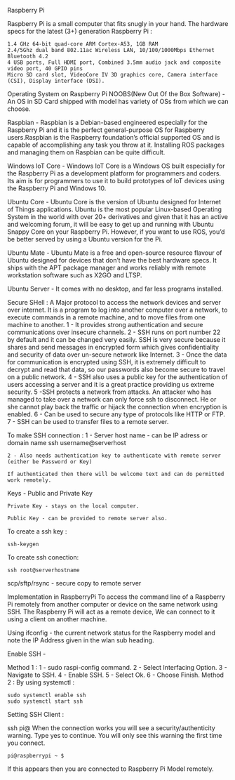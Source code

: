 Raspberry Pi

Raspberry Pi is a small computer that fits snugly in your hand. The hardware specs for the latest (3+) generation Raspberry Pi :
	
	1.4 GHz 64-bit quad-core ARM Cortex-A53, 1GB RAM
	2.4/5Ghz dual band 802.11ac Wireless LAN, 10/100/1000Mbps Ethernet
	Bluetooth 4.2
	4 USB ports, Full HDMI port, Combined 3.5mm audio jack and composite video port, 40 GPIO pins
	Micro SD card slot, VideoCore IV 3D graphics core, Camera interface (CSI), Display interface (DSI).

Operating System on Raspberry Pi
NOOBS(New Out Of the Box Software) - An OS in SD Card shipped with model has variety of OSs from which we can choose.


Raspbian - Raspbian is a Debian-based engineered especially for the Raspberry Pi and it is the perfect general-purpose OS for Raspberry users.Raspbian is the Raspberry foundation’s official supported OS and is capable of accomplishing any task you throw at it. Installing ROS packages and managing them on Raspbian can be quite difficult.

Windows IoT Core - Windows IoT Core is a Windows OS built especially for the Raspberry Pi as a development platform for programmers and coders. Its aim is for programmers to use it to build prototypes of IoT devices using the Raspberry Pi and Windows 10.

Ubuntu Core - Ubuntu Core is the version of Ubuntu designed for Internet of Things applications. Ubuntu is the most popular Linux-based Operating System in the world with over 20+ derivatives and given that it has an active and welcoming forum, it will be easy to get up and running with Ubuntu Snappy Core on your Raspberry Pi. However, if you want to use ROS, you’d be better served by using a Ubuntu version for the Pi.

Ubuntu Mate - Ubuntu Mate is a free and open-source resource flavour of Ubuntu designed for devices that don’t have the best hardware specs. It ships with the APT package manager and works reliably with remote workstation software such as X2GO and LTSP.

Ubuntu Server -  It comes with no desktop, and far less programs installed.



Secure SHell :
A Major protocol to access the network devices and server over internet. It is a program to log into another computer over a network, to execute commands in a remote machine, and to move files from one machine to another.
	1 - It provides strong authentication and secure communications over insecure channels. 
	2 - SSH runs on port number 22 by default and it can be changed very easily. SSH is very secure because it shares and send messages in encrypted form which gives confidentiality and security of data over un-secure network like Internet.
	3 - Once the data for communication is encrypted using SSH, it is extremely difficult to decrypt and read that data, so our passwords also become secure to travel on a public network.
	4 - SSH also uses a public key for the authentication of users accessing a server and it is a great practice providing us extreme security.
	5 -SSH protects a network from attacks. An attacker who has managed to take over a network can only force ssh to disconnect. He or she cannot play back the traffic or hijack the connection when encryption is enabled.
	6 - Can be used to secure any type of protocols like HTTP or FTP.
	7 - SSH can be used to transfer files to a remote server.


To make SSH connection :
	1 - Server host name - can be IP adress or domain name
			ssh username@serverhost
		
	2 - Also needs authentication key to authenticate with remote server (either be Password or Key)

	If authenticated then there will be welcome text and can do permitted work remotely.

Keys - Public and Private Key

	Private Key - stays on the local computer.

	Public Key - can be provided to remote server also.

To create a ssh key : 
	
	ssh-keygen

To create ssh conection:
	
	ssh root@serverhostname

scp/sftp/rsync - secure copy to remote server 

Implementation in RaspberryPi 
To access the command line of a Raspberry Pi remotely from another computer or device on the same network using SSH. The Raspberry Pi will act as a remote device, We can connect to it using a client on another machine.

Using ifconfig - the current network status for the Raspberry model and note the IP Address given in the wlan sub heading.

Enable SSH - 

Method 1 :
	1 - sudo raspi-config command.
	2 - Select Interfacing Option.
	3 - Navigate to SSH.
	4 - Enable SSH.
	5 - Select Ok.
	6 - Choose Finish.
Method 2 :
  By using systemctl :
    
    sudo systemctl enable ssh
    sudo systemctl start ssh

Setting SSH Client : 
	
ssh pi@<IP>
When the connection works you will see a security/authenticity warning. Type yes to continue. You will only see this warning the first time you connect.

	pi@raspberrypi ~ $

If this appears then you are connected to Raspberry Pi Model remotely. 
